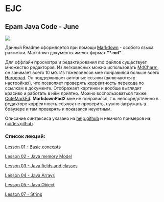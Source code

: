 # EJC
## Epam Java Code - June
![](https://pp.userapi.com/c629522/v629522699/3d626/UhMsJ2n2NTo.jpg)

Данный Readme оформляется при помощи [Markdown](https://ru.wikipedia.org/wiki/Markdown) - особого языка разметки. Markdown документы имеют формат **"*.md"**.

Для оффлайн просмотра и редактирования md файлов существует множество редакторов. Из легковесных можно использовать [MdCharm](https://github.com/zhangshine/MdCharm/releases), он занимает всего 10 мб.
Из тяжеловесов мне понравился больше всего [Haroopad](http://pad.haroopress.com/user.html). Он поддерживает активные ссылки (включаются в настройках), что позволяет проверять корректность перехода по ссылкам в документе. Отображает картинки и вообще выглядит красиво и работать в нём приятно. Можно воспользоваться также [CuteMarkEd]( https://cloose.github.io/CuteMarkEd).
**MarkdownPad2** мне не понравился, т.к. непосредственно в редакторе корректность ссылок не проверить, нужно загружать в браузере и там проверять и показался неуютным.

Описание синтаксиса указано на [help.github](https://help.github.com/articles/basic-writing-and-formatting-syntax/) и немного примеров на [guides.github](https://guides.github.com/features/mastering-markdown/).

### Список лекций:
[Lesson 01 - Basic concepts](./doc/lesson1.md)

[Lesson 02 - Java memory Model](./doc/lesson2.md)

[Lesson 03 - Java fields and classes](./doc/lesson3.md)

[Lesson 04 - Java Arrays](./doc/lesson4.md)

[Lesson 05 - Java Object](./doc/lesson5.md)

[Lesson 07 - String](./doc/lesson7.md)
